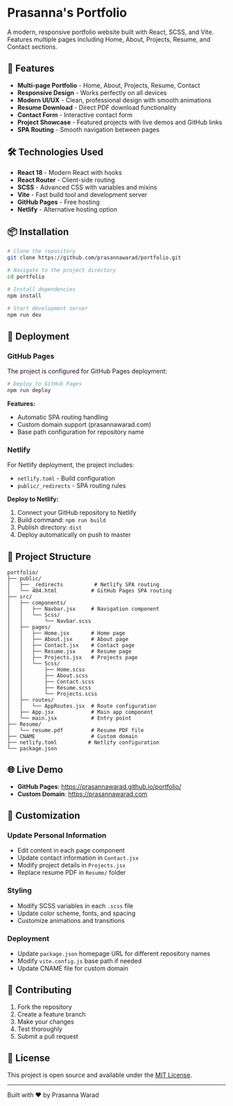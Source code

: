 # Prasanna's Portfolio

A modern, responsive portfolio website built with React, SCSS, and Vite. Features multiple pages including Home, About, Projects, Resume, and Contact sections.

## 🚀 Features

- **Multi-page Portfolio** - Home, About, Projects, Resume, Contact
- **Responsive Design** - Works perfectly on all devices
- **Modern UI/UX** - Clean, professional design with smooth animations
- **Resume Download** - Direct PDF download functionality
- **Contact Form** - Interactive contact form
- **Project Showcase** - Featured projects with live demos and GitHub links
- **SPA Routing** - Smooth navigation between pages

## 🛠️ Technologies Used

- **React 18** - Modern React with hooks
- **React Router** - Client-side routing
- **SCSS** - Advanced CSS with variables and mixins
- **Vite** - Fast build tool and development server
- **GitHub Pages** - Free hosting
- **Netlify** - Alternative hosting option

## 📦 Installation

```bash
# Clone the repository
git clone https://github.com/prasannawarad/portfolio.git

# Navigate to the project directory
cd portfolio

# Install dependencies
npm install

# Start development server
npm run dev
```

## 🚀 Deployment

### GitHub Pages

The project is configured for GitHub Pages deployment:

```bash
# Deploy to GitHub Pages
npm run deploy
```

**Features:**
- Automatic SPA routing handling
- Custom domain support (prasannawarad.com)
- Base path configuration for repository name

### Netlify

For Netlify deployment, the project includes:

- `netlify.toml` - Build configuration
- `public/_redirects` - SPA routing rules

**Deploy to Netlify:**
1. Connect your GitHub repository to Netlify
2. Build command: `npm run build`
3. Publish directory: `dist`
4. Deploy automatically on push to master

## 📁 Project Structure

```
portfolio/
├── public/
│   ├── _redirects          # Netlify SPA routing
│   └── 404.html           # GitHub Pages SPA routing
├── src/
│   ├── components/
│   │   ├── Navbar.jsx     # Navigation component
│   │   └── Scss/
│   │       └── Navbar.scss
│   ├── pages/
│   │   ├── Home.jsx       # Home page
│   │   ├── About.jsx      # About page
│   │   ├── Contact.jsx    # Contact page
│   │   ├── Resume.jsx     # Resume page
│   │   ├── Projects.jsx   # Projects page
│   │   └── Scss/
│   │       ├── Home.scss
│   │       ├── About.scss
│   │       ├── Contact.scss
│   │       ├── Resume.scss
│   │       └── Projects.scss
│   ├── routes/
│   │   └── AppRoutes.jsx  # Route configuration
│   ├── App.jsx            # Main app component
│   └── main.jsx           # Entry point
├── Resume/
│   └── resume.pdf         # Resume PDF file
├── CNAME                  # Custom domain
├── netlify.toml          # Netlify configuration
└── package.json
```

## 🌐 Live Demo

- **GitHub Pages**: https://prasannawarad.github.io/portfolio/
- **Custom Domain**: https://prasannawarad.com

## 📝 Customization

### Update Personal Information
- Edit content in each page component
- Update contact information in `Contact.jsx`
- Modify project details in `Projects.jsx`
- Replace resume PDF in `Resume/` folder

### Styling
- Modify SCSS variables in each `.scss` file
- Update color scheme, fonts, and spacing
- Customize animations and transitions

### Deployment
- Update `package.json` homepage URL for different repository names
- Modify `vite.config.js` base path if needed
- Update CNAME file for custom domain

## 🤝 Contributing

1. Fork the repository
2. Create a feature branch
3. Make your changes
4. Test thoroughly
5. Submit a pull request

## 📄 License

This project is open source and available under the [MIT License](LICENSE).

---

Built with ❤️ by Prasanna Warad